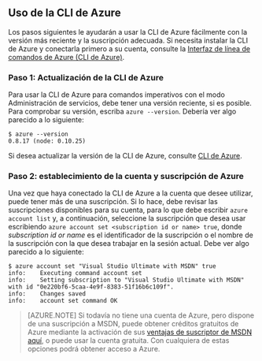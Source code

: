 <properties services="virtual-machines" title="Setting up Azure CLI for service management" authors="squillace" solutions="" manager="timlt" editor="tysonn" />

<tags
   ms.service="virtual-machine"
   ms.devlang="na"
   ms.topic="article"
   ms.tgt_pltfrm="linux"
   ms.workload="infrastructure"
   ms.date="04/13/2015"
   ms.author="rasquill" />

## Uso de la CLI de Azure

Los pasos siguientes le ayudarán a usar la CLI de Azure fácilmente con la versión más reciente y la suscripción adecuada. Si necesita instalar la CLI de Azure y conectarla primero a su cuenta, consulte la [Interfaz de línea de comandos de Azure (CLI de Azure)](xplat-cli-install.md).

### Paso 1: Actualización de la CLI de Azure

Para usar la CLI de Azure para comandos imperativos con el modo Administración de servicios, debe tener una versión reciente, si es posible. Para comprobar su versión, escriba `azure --version`. Debería ver algo parecido a lo siguiente:

    $ azure --version
    0.8.17 (node: 0.10.25)

Si desea actualizar la versión de la CLI de Azure, consulte [CLI de Azure](https://github.com/Azure/azure-xplat-cli).

### Paso 2: establecimiento de la cuenta y suscripción de Azure

Una vez que haya conectado la CLI de Azure a la cuenta que desee utilizar, puede tener más de una suscripción. Si lo hace, debe revisar las suscripciones disponibles para su cuenta, para lo que debe escribir `azure account list` y, a continuación, seleccione la suscripción que desea usar escribiendo `azure account set <subscription id or name> true`, donde _subscription id or name_ es el identificador de la suscripción o el nombre de la suscripción con la que desea trabajar en la sesión actual. Debe ver algo parecido a lo siguiente:

    $ azure account set "Visual Studio Ultimate with MSDN" true
    info:    Executing command account set
    info:    Setting subscription to "Visual Studio Ultimate with MSDN" with id "0e220bf6-5caa-4e9f-8383-51f16b6c109f".
    info:    Changes saved
    info:    account set command OK

> [AZURE.NOTE] Si todavía no tiene una cuenta de Azure, pero dispone de una suscripción a MSDN, puede obtener créditos gratuitos de Azure mediante la activación de sus [ventajas de suscriptor de MSDN aquí](https://azure.microsoft.com/pricing/member-offers/msdn-benefits-details/), o puede usar la cuenta gratuita. Con cualquiera de estas opciones podrá obtener acceso a Azure.

<!---HONumber=AcomDC_0128_2016-->